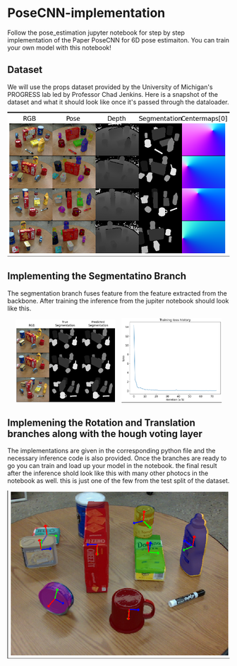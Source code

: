# PoseCNN-implementation

Follow the pose_estimation jupyter notebook for step by step implementation of the Paper PoseCNN for 6D pose estimaiton. You can train your own model with this notebook!

## Dataset 

We will use the props dataset provided by the University of Michigan's PROGRESS lab led by Professor Chad Jenkins. Here is a snapshot of the dataset and what it should look like once it's passed through the dataloader. 
<p align="center">
    <img src="utils/Screenshot from 2025-02-02 17-32-02.png" alt="alt text">
</p>

## Implementing the Segmentatino Branch

The segmentation branch fuses feature from the feature extracted from the backbone. After training the inference from the jupiter notebook should look like this.
<p align="center">
    <img src="utils/Screenshot from 2025-02-02 17-32-24.png" alt="alt text" width="45%">
    <img src="utils/Screenshot from 2025-02-02 17-48-38.png" alt="alt text" width="45%" style="margin-left: 10px;">
</p>


## Implemening the Rotation and Translation branches along with the hough voting layer

The implementations are given in the corresponding python file and the necessary inference code is also provided. Once the branches are ready to go you can train and load up your model in the notebook. the final result after the inference shold look like this with many other photocs in the notebook as well. this is just one of the few from the test split of the dataset.

<p align="center">
    <img src="utils/Screenshot from 2025-02-02 17-49-57.png" alt="alt text">
</p>

